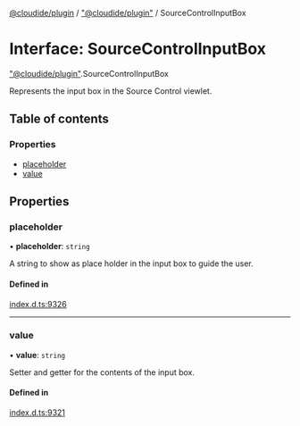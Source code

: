 [@cloudide/plugin](../README.md) / ["@cloudide/plugin"](../modules/_cloudide_plugin_.md) / SourceControlInputBox

# Interface: SourceControlInputBox

["@cloudide/plugin"](../modules/_cloudide_plugin_.md).SourceControlInputBox

Represents the input box in the Source Control viewlet.

## Table of contents

### Properties

- [placeholder](cloudide_plugin_.SourceControlInputBox.md#placeholder)
- [value](cloudide_plugin_.SourceControlInputBox.md#value)

## Properties

### placeholder

• **placeholder**: `string`

A string to show as place holder in the input box to guide the user.

#### Defined in

[index.d.ts:9326](https://github.com/shuyaqian/cloudide-plugin-api/blob/26b31b9/index.d.ts#L9326)

___

### value

• **value**: `string`

Setter and getter for the contents of the input box.

#### Defined in

[index.d.ts:9321](https://github.com/shuyaqian/cloudide-plugin-api/blob/26b31b9/index.d.ts#L9321)
